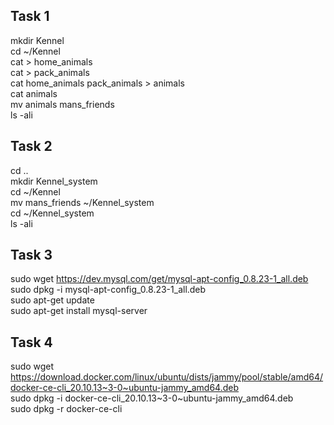 ## Task 1
mkdir Kennel    
cd ~/Kennel    
cat > home_animals    
cat > pack_animals    
cat home_animals pack_animals > animals    
cat animals    
mv animals mans_friends    
ls -ali    

## Task 2
cd ..    
mkdir Kennel_system    
cd ~/Kennel    
mv mans_friends ~/Kennel_system    
cd ~/Kennel_system    
ls -ali    

## Task 3
sudo wget https://dev.mysql.com/get/mysql-apt-config_0.8.23-1_all.deb    
sudo dpkg -i mysql-apt-config_0.8.23-1_all.deb    
sudo apt-get update    
sudo apt-get install mysql-server    

## Task 4
sudo wget https://download.docker.com/linux/ubuntu/dists/jammy/pool/stable/amd64/docker-ce-cli_20.10.13~3-0~ubuntu-jammy_amd64.deb    
sudo dpkg -i docker-ce-cli_20.10.13~3-0~ubuntu-jammy_amd64.deb    
sudo dpkg -r docker-ce-cli    
